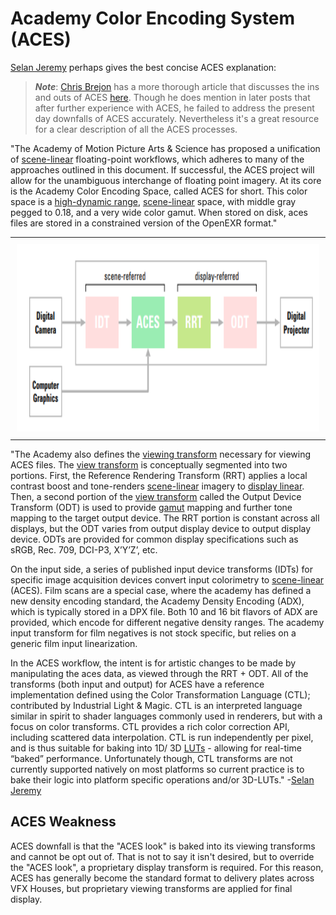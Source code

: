 # Academy Color Encoding System (ACES)

[Selan Jeremy](./WorksCited.md/#works-cited) perhaps gives the best concise ACES explanation:

> **_Note_**: [Chris Brejon](./WorksCited.md/#works-cited) has a more thorough article that discusses the ins and outs of ACES [here](https://chrisbrejon.com/cg-cinematography/chapter-1-5-academy-color-encoding-system-aces/). Though he does mention in later posts that after further experience with ACES, he failed to address the present day downfalls of ACES accurately. Nevertheless it's a great resource for a clear description of all the ACES processes.

"The Academy of Motion Picture Arts & Science has proposed a unification of [scene-linear](./Glossary.md/#linear-ambiguous) floating-point workflows, which adheres to many of the approaches outlined in this document. If successful, the ACES project will allow for the unambiguous interchange of floating point imagery. At its core is the Academy Color Encoding Space, called ACES for short. This color space is a [high-dynamic range](./Glossary.md/#high-dynamic-range-image-hdr), [scene-linear](./Glossary.md/#linear-ambiguous) space, with middle gray pegged to 0.18, and a very wide color gamut. When stored on disk, aces files are stored in a constrained version of the OpenEXR format."

<div align="center">
    <table>
	    <tr>
    	    <td style="padding:10px">
        	    <img src="./img/ACEsPipeline.png" height="300px" />
            </td>
        </tr>
    </table>
</div>

"The Academy also defines the [viewing transform](./Glossary.md/#display-transform) necessary for viewing ACES files. The [view transform](./Glossary.md/#display-transform) is conceptually segmented into two portions. First, the Reference Rendering Transform (RRT) applies a local contrast boost and tone-renders [scene-linear](./Glossary.md/#linear-ambiguous) imagery to [display linear](./Glossary.md/#linear-ambiguous). Then, a second portion of the [view transform](./Glossary.md/#display-referred-image) called the Output Device Transform (ODT) is used to provide [gamut](./Glossary.md/#gamut) mapping and further tone mapping to the target output device. The RRT portion is constant across all displays, but the ODT varies from output display device to output display device. ODTs are provided for common display specifications such as sRGB, Rec. 709, DCI-P3, X’Y’Z’, etc.

On the input side, a series of published input device transforms (IDTs) for specific image acquisition devices convert input colorimetry to [scene-linear](./Glossary.md/#linear-ambiguous) (ACES). Film scans are a special case, where the academy has defined a new density encoding standard, the Academy Density Encoding (ADX), which is typically stored in a DPX file. Both 10 and 16 bit flavors of ADX are provided, which encode for different negative density ranges. The academy input transform for film negatives is not stock specific, but relies on a generic film input linearization.

In the ACES workflow, the intent is for artistic changes to be made by manipulating the aces data, as viewed through the RRT + ODT. All of the transforms (both input and output) for ACES have a reference implementation defined using the Color Transformation Language (CTL); contributed by Industrial Light & Magic. CTL is an interpreted language similar in spirit to shader languages commonly used in renderers, but with a focus on color transforms. CTL provides a rich color correction API, including scattered data interpolation. CTL is run independently per pixel, and is thus suitable for baking into 1D/ 3D [LUTs](./Glossary.md/#lookup-table-lut) - allowing for real-time “baked” performance. Unfortunately though, CTL transforms are not currently supported natively on most platforms so current practice is to bake their logic into platform specific operations and/or 3D-LUTs." -[Selan Jeremy](./WorksCited.md/#works-cited)

## ACES Weakness
ACES downfall is that the "ACES look" is baked into its viewing transforms and cannot be opt out of. That is not to say it isn't desired, but to override the "ACES look", a proprietary display transform is required. For this reason, ACES has generally become the standard format to delivery plates across VFX Houses, but proprietary viewing transforms are applied for final display.
